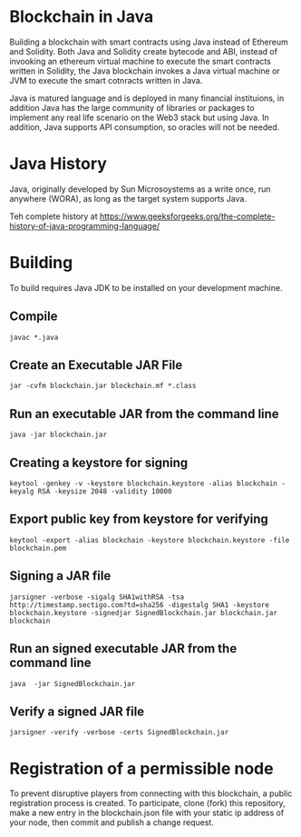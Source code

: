 # Blockchain in Java
Building a blockchain with smart contracts using Java instead of Ethereum and Solidity. Both Java and Solidity create bytecode and ABI, instead of invooking an ethereum virtual machine to execute the smart contracts written in Solidity, the Java blockchain invokes a Java virtual machine or JVM to execute the smart cotnracts written in Java.

Java is matured language and is deployed in many financial instituions, in addition Java has the large community of libraries or packages to implement any real life scenario on the Web3 stack but using Java. In addition, Java supports API consumption, so oracles will not be needed.

# Java History
Java, originally developed by Sun Microsoystems as a write once, run anywhere (WORA), as long as the target system supports Java.

Teh complete history at https://www.geeksforgeeks.org/the-complete-history-of-java-programming-language/

# Building
To build requires Java JDK to be installed on your development machine.

## Compile

    javac *.java

## Create an Executable JAR File

    jar -cvfm blockchain.jar blockchain.mf *.class

## Run an executable JAR from the command line

    java -jar blockchain.jar

## Creating a keystore for signing

    keytool -genkey -v -keystore blockchain.keystore -alias blockchain -keyalg RSA -keysize 2048 -validity 10000

## Export public key from keystore for verifying

    keytool -export -alias blockchain -keystore blockchain.keystore -file blockchain.pem

## Signing a JAR file

    jarsigner -verbose -sigalg SHA1withRSA -tsa http://timestamp.sectigo.com?td=sha256 -digestalg SHA1 -keystore blockchain.keystore -signedjar SignedBlockchain.jar blockchain.jar blockchain
    
## Run an signed executable JAR from the command line

    java  -jar SignedBlockchain.jar

## Verify a signed JAR file

    jarsigner -verify -verbose -certs SignedBlockchain.jar

# Registration of a permissible node
To prevent disruptive players from connecting with this blockchain, a public registration process is created. To participate, clone (fork) this repository, make a new entry in the blockchain.json file with your static ip address of your node, then commit and publish a change request.
